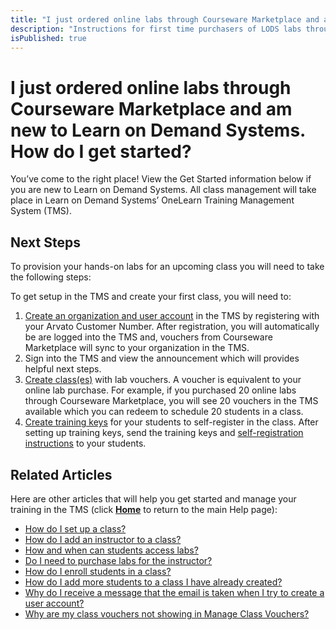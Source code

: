 ```yaml
---
title: "I just ordered online labs through Courseware Marketplace and am new to Learn on Demand Systems. How do I get started?"
description: "Instructions for first time purchasers of LODS labs through the Courseware Marketplace. Explaining where to go to set up delivery, redeem vouchers for the labs by creating a class, and how to add students for lab access in the class."
isPublished: true
---
```


# I just ordered online labs through Courseware Marketplace and am new to Learn on Demand Systems. How do I get started? 

You’ve come to the right place! View the Get Started information below if you are new to Learn on Demand Systems. All class management will take place in Learn on Demand Systems’ OneLearn Training Management System (TMS).  

## Next Steps

To provision your hands-on labs for an upcoming class you will need to take the following steps:

To get setup in the TMS and create your first class, you will need to: 

1. [Create an organization and user account](https://alh.learnondemand.net/Organization/Register/2069) in the TMS by registering with your Arvato Customer Number. After registration, you will automatically be are logged into the TMS and, vouchers from Courseware Marketplace will sync to your organization in the TMS.  
1. Sign into the TMS and view the announcement which will provides helpful next steps. 
1. [Create class(es)](https://docs.learnondemandsystems.com/tms/arvato-marketplace/fulfilling-marketplace-order/set-up-class.md) with lab vouchers. A voucher is equivalent to your online lab purchase. For example, if you purchased 20 online labs through Courseware Marketplace, you will see 20 vouchers in the TMS available which you can redeem to schedule 20 students in a class. 
1. [Create training keys](https://docs.learnondemandsystems.com/tms/arvato-marketplace/fulfilling-marketplace-order/enroll-students-in-class.md) for your students to self-register in the class. After setting up training keys, send the training keys and [self-registration instructions](https://docs.learnondemandsystems.com/tms/tms-administrators/classes/training-keys/information-to-send-to-students-who-are-registering-using-training-keys.md) to your students.  

## Related Articles

Here are other articles that will help you get started and manage your training in the TMS (click [**Home**](./home.md) to return to the main Help page):
- [How do I set up a class?](set-up-class.md)
- [How do I add an instructor to a class?](add-instructor-to-class.md)
- [How and when can students access labs?](../faq-for-arvato-marketplace/students-access-labs.md)
- [Do I need to purchase labs for the instructor?](../faq-for-arvato-marketplace/purchase-labs-for-instructor.md)
- [How do I enroll students in a class?](enroll-students-in-class.md)
- [How do I add more students to a class I have already created?](add-more-students-to-class.md)
- [Why do I receive a message that the email is taken when I try to create a user account?](../user-accounts/email-taken-message.md)
- [Why are my class vouchers not showing in Manage Class Vouchers?](../faq-for-arvato-marketplace/vouchers-not-showing-in-manage-class-vouchers.md)

